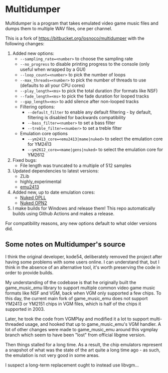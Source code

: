 Multidumper
===========

Multidumper is a program that takes emulated video game music files and dumps them to multiple WAV files, one per channel.

This is a fork of https://bitbucket.org/losnoco/multidumper with the following changes:

1. Added new options:
   - `--sampling_rate=<number>` to choose the sampling rate
   - `--no_progress` to disable printing progress to the console (only useful when wrapped by a GUI)
   - `--loop_count=<number>` to pick the number of loops
   - `--max_threads=<number>` to pick the number of threads to use (defaults to all your CPU cores)
   - `--play_length=<ms>` to pick the total duration (for formats like NSF)
   - `--fade_length=<ms>` to pick the fade duration for looped tracks
   - `--gap_length=<ms>` to add silence after non-looped tracks
   - Filtering options:
     - `--default_filter` to enable any default filtering - by default, filtering is disabled for backwards compatibility
     - `--bass_filter=<number>` to set a bass filter
     - `--treble_filter=<number>` to set a treble filter
   - Emulation core options
     - `--ym2413_core=<emu2413|mame|nuked>` to select the emulation core for YM2413
     - `--ym2612_core=<mame|gens|nuked>` to select the emulation core for YM2612
2. Fixed bugs:
   - File length was truncated to a multiple of 512 samples
3. Updated dependencies to latest versions:
   - ZLib
   - highly_experimental
   - [emu2413](https://github.com/digital-sound-antiques/emu2413)
4. Added new, up to date emulation cores:
   - [Nuked OPLL](https://github.com/nukeykt/Nuked-OPLL)
   - [Nuked OPN2](https://github.com/nukeykt/Nuked-OPN2)
5. I make builds for Windows and release them! This repo automatically builds using Github Actions and makes a release.

For compatibility reasons, any new options default to what older versions did.

Some notes on Multidumper's source
----------------------------------

I think the original developer, kode54, deliberately removed the project after having some problems with some users online. I can understand that, but I think in the absence of an alternative tool, it's worth preserving the code in order to provide builds.

My understanding of the codebase is that he originally built the game_music_emu library to support multiple common video game music formats like NSF and VGM, back when VGM only supported a few chips. To this day, the current main fork of game_music_emu does not support YM2413 or YM2151 chips in VGM files, which is half of the chips it supported in 2003.

Later, he took the code from VGMPlay and modified it a lot to support multi-threaded usage, and hooked that up to game_music_emu's VGM handler. A lot of other changes were made to game_music_emu around this vgmplay branch which seem to have been "lost" from official libgme version.

Then things stalled for a long time. As a result, the chip emulators represent a snapshot of what was the state of the art quite a long time ago - as such, the emulation is not very good in some areas.

I suspect a long-term replacement ought to instead use libvgm...